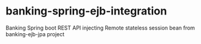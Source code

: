 # banking-spring-ejb-integration
Banking Spring boot REST API injecting Remote stateless session bean from banking-ejb-jpa project
